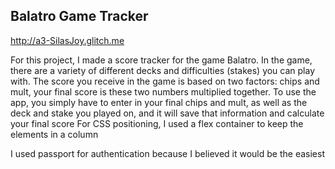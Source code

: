 ## Balatro Game Tracker

http://a3-SilasJoy.glitch.me

For this project, I made a score tracker for the game Balatro. In the game, there are a variety of different decks and difficulties (stakes) you can play with. The score you receive in the game is based on two factors: chips and mult, your final score is these two numbers multiplied together. To use the app, you simply have to enter in your final chips and mult, as well as the deck and stake you played on, and it will save that information and calculate your final score For CSS positioning, I used a flex container to keep the elements in a column

I used passport for authentication because I believed it would be the easiest
